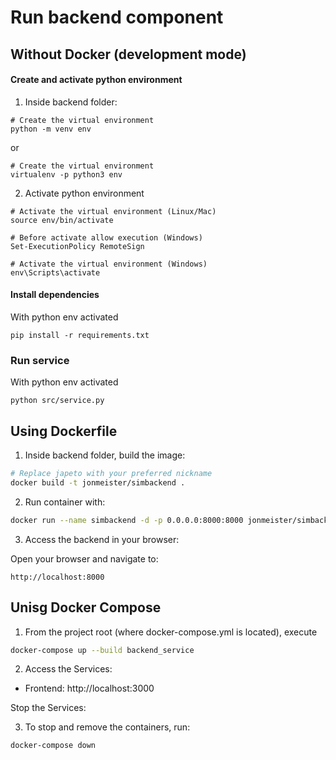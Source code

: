 # Run backend component

## Without Docker (development mode)

#### Create and activate python environment

1. Inside backend folder:

```
# Create the virtual environment
python -m venv env 
```

or

```
# Create the virtual environment
virtualenv -p python3 env
```

2. Activate python environment

```
# Activate the virtual environment (Linux/Mac)
source env/bin/activate
```

```
# Before activate allow execution (Windows)
Set-ExecutionPolicy RemoteSign
```

```
# Activate the virtual environment (Windows)
env\Scripts\activate
```

#### Install dependencies

With python env activated

```
pip install -r requirements.txt
```

### Run service

With python env activated

```
python src/service.py
```

## Using Dockerfile

1. Inside backend folder, build the image:

```bash
# Replace japeto with your preferred nickname
docker build -t jonmeister/simbackend .
```

2. Run container with:

```bash
docker run --name simbackend -d -p 0.0.0.0:8000:8000 jonmeister/simbackend
```

3. Access the backend in your browser:

Open your browser and navigate to:

```plaintext
http://localhost:8000
```

## Unisg Docker Compose

1. From the project root (where docker-compose.yml is located), execute

```bash
docker-compose up --build backend_service
```

2. Access the Services:

- Frontend: http://localhost:3000

Stop the Services:

3. To stop and remove the containers, run:

```bash
docker-compose down
```